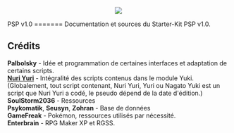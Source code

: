 <p align="center"><img src="http://img.xooimage.com/files80/7/3/5/logo-35e5a3d.png" /></p>
PSP v1.0
=======
Documentation et sources du Starter-Kit PSP v1.0.

## Crédits
<b>Palbolsky</b> - Idée et programmation de certaines interfaces et adaptation de certains scripts.<br>
<b><a href="http://facebook.com/yuri.nyunyu">Nuri Yuri</a></b> - Intégralité des scripts contenus dans le module Yuki.<br> (Globalement, tout script contenant, Nuri Yuri, Yuri ou Nagato Yuki est un script que Nuri Yuri a codé, le pseudo dépend de la date d'édition.)<br>
<b>SoulStorm2036</b> - Ressources<br>
<b>Psykomatik</b>, <b>Seusyn</b>,  <b>Zohran</b> - Base de données<br>
<b>GameFreak</b> - Pokémon, ressources utilisés par nécessité.<br>
<b>Enterbrain</b> - RPG Maker XP et RGSS.<br>
